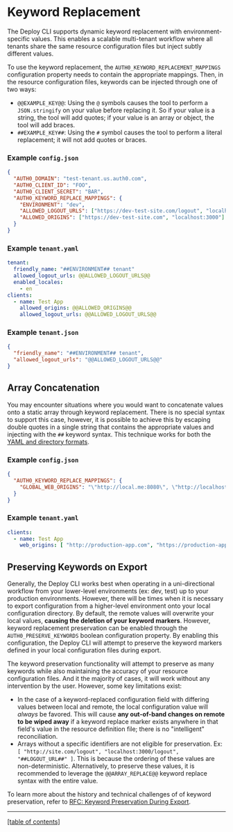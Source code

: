 # Keyword Replacement

The Deploy CLI supports dynamic keyword replacement with environment-specific values. This enables a scalable multi-tenant workflow where all tenants share the same resource configuration files but inject subtly different values.

To use the keyword replacement, the `AUTH0_KEYWORD_REPLACEMENT_MAPPINGS` configuration property needs to contain the appropriate mappings. Then, in the resource configuration files, keywords can be injected through one of two ways:

- `@@EXAMPLE_KEY@@`: Using the `@` symbols causes the tool to perform a `JSON.stringify` on your value before replacing it. So if your value is a string, the tool will add quotes; if your value is an array or object, the tool will add braces.
- `##EXAMPLE_KEY##`: Using the `#` symbol causes the tool to perform a literal replacement; it will not add quotes or braces.

### Example `config.json`

```json
{
  "AUTH0_DOMAIN": "test-tenant.us.auth0.com",
  "AUTH0_CLIENT_ID": "FOO",
  "AUTH0_CLIENT_SECRET": "BAR",
  "AUTH0_KEYWORD_REPLACE_MAPPINGS": {
    "ENVIRONMENT": "dev",
    "ALLOWED_LOGOUT_URLS": ["https://dev-test-site.com/logout", "localhost:3000/logout"],
    "ALLOWED_ORIGINS": ["https://dev-test-site.com", "localhost:3000"]
  }
}
```

### Example `tenant.yaml`

```yaml
tenant:
  friendly_name: "##ENVIRONMENT## tenant"
  allowed_logout_urls: @@ALLOWED_LOGOUT_URLS@@
  enabled_locales:
    - en
clients:
  - name: Test App
    allowed_origins: @@ALLOWED_ORIGINS@@
    allowed_logout_urls: @@ALLOWED_LOGOUT_URLS@@
```

### Example `tenant.json`

```json
{
  "friendly_name": "##ENVIRONMENT## tenant",
  "allowed_logout_urls": "@@ALLOWED_LOGOUT_URLS@@"
}
```

## Array Concatenation

You may encounter situations where you would want to concatenate values onto a static array through keyword replacement. There is no special syntax to support this case, however, it is possible to achieve this by escaping double quotes in a single string that contains the appropriate values and injecting with the `##` keyword syntax. This technique works for both the [YAML and directory formats](./available-resource-config-formats.md).

### Example `config.json`

```json
{
  "AUTH0_KEYWORD_REPLACE_MAPPINGS": {
    "GLOBAL_WEB_ORIGINS": "\"http://local.me:8080\", \"http://localhost\", \"http://localhost:3000\""
  }
}
```

### Example `tenant.yaml`

```yaml
clients:
  - name: Test App
    web_origins: [ "http://production-app.com", "https://production-app.com", ##GLOBAL_WEB_ORIGINS## ]
```

## Preserving Keywords on Export

Generally, the Deploy CLI works best when operating in a uni-directional workflow from your lower-level environments (ex: dev, test) up to your production environments. However, there will be times when it is necessary to export configuration from a higher-level environment onto your local configuration directory. By default, the remote values will overwrite your local values, **causing the deletion of your keyword markers**. However, keyword replacement preservation can be enabled through the `AUTH0_PRESERVE_KEYWORDS` boolean configuration property. By enabling this configuration, the Deploy CLI will attempt to preserve the keyword markers defined in your local configuration files during export.

The keyword preservation functionality will attempt to preserve as many keywords while also maintaining the accuracy of your resource configuration files. And it the majority of cases, it will work without any intervention by the user. However, some key limitations exist:

- In the case of a keyword-replaced configuration field with differing values between local and remote, the local configuration value will _always_ be favored. This will cause **any out-of-band changes on remote to be wiped away** if a keyword replace marker exists anywhere in that field's value in the resource definition file; there is no "intelligent" reconciliation.
- Arrays without a specific identifiers are not eligible for preservation. Ex: `[ "http://site.com/logout", "localhost:3000/logout", "##LOGOUT_URL##" ]`. This is because the ordering of these values are non-deterministic. Alternatively, to preserve these values, it is recommended to leverage the `@@ARRAY_REPLACE@@` keyword replace syntax with the entire value.

To learn more about the history and technical challenges of of keyword preservation, refer to [RFC: Keyword Preservation During Export](https://github.com/auth0/auth0-deploy-cli/issues/688).

---

[[table of contents]](../README.md#documentation)
